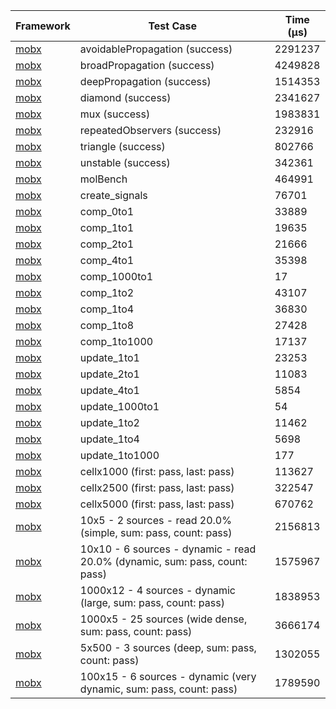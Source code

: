 | Framework | Test Case | Time (μs) |
| --- | --- | --- |
| [mobx](https://github.com/mobxjs/mobx.dart) | avoidablePropagation (success) | 2291237 |
| [mobx](https://github.com/mobxjs/mobx.dart) | broadPropagation (success) | 4249828 |
| [mobx](https://github.com/mobxjs/mobx.dart) | deepPropagation (success) | 1514353 |
| [mobx](https://github.com/mobxjs/mobx.dart) | diamond (success) | 2341627 |
| [mobx](https://github.com/mobxjs/mobx.dart) | mux (success) | 1983831 |
| [mobx](https://github.com/mobxjs/mobx.dart) | repeatedObservers (success) | 232916 |
| [mobx](https://github.com/mobxjs/mobx.dart) | triangle (success) | 802766 |
| [mobx](https://github.com/mobxjs/mobx.dart) | unstable (success) | 342361 |
| [mobx](https://github.com/mobxjs/mobx.dart) | molBench | 464991 |
| [mobx](https://github.com/mobxjs/mobx.dart) | create_signals | 76701 |
| [mobx](https://github.com/mobxjs/mobx.dart) | comp_0to1 | 33889 |
| [mobx](https://github.com/mobxjs/mobx.dart) | comp_1to1 | 19635 |
| [mobx](https://github.com/mobxjs/mobx.dart) | comp_2to1 | 21666 |
| [mobx](https://github.com/mobxjs/mobx.dart) | comp_4to1 | 35398 |
| [mobx](https://github.com/mobxjs/mobx.dart) | comp_1000to1 | 17 |
| [mobx](https://github.com/mobxjs/mobx.dart) | comp_1to2 | 43107 |
| [mobx](https://github.com/mobxjs/mobx.dart) | comp_1to4 | 36830 |
| [mobx](https://github.com/mobxjs/mobx.dart) | comp_1to8 | 27428 |
| [mobx](https://github.com/mobxjs/mobx.dart) | comp_1to1000 | 17137 |
| [mobx](https://github.com/mobxjs/mobx.dart) | update_1to1 | 23253 |
| [mobx](https://github.com/mobxjs/mobx.dart) | update_2to1 | 11083 |
| [mobx](https://github.com/mobxjs/mobx.dart) | update_4to1 | 5854 |
| [mobx](https://github.com/mobxjs/mobx.dart) | update_1000to1 | 54 |
| [mobx](https://github.com/mobxjs/mobx.dart) | update_1to2 | 11462 |
| [mobx](https://github.com/mobxjs/mobx.dart) | update_1to4 | 5698 |
| [mobx](https://github.com/mobxjs/mobx.dart) | update_1to1000 | 177 |
| [mobx](https://github.com/mobxjs/mobx.dart) | cellx1000 (first: pass, last: pass) | 113627 |
| [mobx](https://github.com/mobxjs/mobx.dart) | cellx2500 (first: pass, last: pass) | 322547 |
| [mobx](https://github.com/mobxjs/mobx.dart) | cellx5000 (first: pass, last: pass) | 670762 |
| [mobx](https://github.com/mobxjs/mobx.dart) | 10x5 - 2 sources - read 20.0% (simple, sum: pass, count: pass) | 2156813 |
| [mobx](https://github.com/mobxjs/mobx.dart) | 10x10 - 6 sources - dynamic - read 20.0% (dynamic, sum: pass, count: pass) | 1575967 |
| [mobx](https://github.com/mobxjs/mobx.dart) | 1000x12 - 4 sources - dynamic (large, sum: pass, count: pass) | 1838953 |
| [mobx](https://github.com/mobxjs/mobx.dart) | 1000x5 - 25 sources (wide dense, sum: pass, count: pass) | 3666174 |
| [mobx](https://github.com/mobxjs/mobx.dart) | 5x500 - 3 sources (deep, sum: pass, count: pass) | 1302055 |
| [mobx](https://github.com/mobxjs/mobx.dart) | 100x15 - 6 sources - dynamic (very dynamic, sum: pass, count: pass) | 1789590 |
